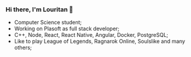 ### Hi there, I'm Louritan 🦝

- Computer Science student;
- Working on Plasoft as full stack developer;
- C++, Node, React, React Native, Angular, Docker, PostgreSQL;
- Like to play League of Legends, Ragnarok Online, Soulslike and many others;

